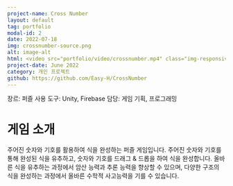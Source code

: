 ```yaml
---
project-name: Cross Number
layout: default
tag: portfolio
modal-id: 2
date: 2022-07-18
img: crossnumber-source.png
alt: image-alt
html: <video src="portfolio/video/crossnumber.mp4" class="img-responsive img-centered" controls></video>
project-date: June 2022
category: 개인 프로젝트
github: https://github.com/Easy-H/CrossNumber
---
```

장르: 퍼즐
사용 도구: Unity, Firebase
담당: 게임 기획, 프로그래밍
# 게임 소개
주어진 숫자와 기호를 활용하여 식을 완성하는 퍼즐 게임입니다.
주어진 숫자와 기호를 통해 완성된 식을 유추하고, 숫자와 기호를 드래그 & 드롭을 하여 식을 완성합니다.
올바른 식을 유추하는 과정에서 암산 능력과 추론 능력을 향상할 수 있으며, 다양한 구조의 식을 완성하는 과정에서 올바른 수학적 사고능력을 기를 수 있습니다.
